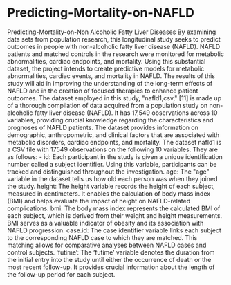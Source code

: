 # Predicting-Mortality-on-NAFLD
Predicting-Mortality-on-Non Alcoholic Fatty Liver Diseases
By examining data sets from population research, this longitudinal study seeks to predict outcomes in people with non-alcoholic fatty liver disease (NAFLD). NAFLD patients and matched controls in the research were monitored for metabolic abnormalities, cardiac endpoints, and mortality. Using this substantial dataset, the project intends to create predictive models for metabolic abnormalities, cardiac events, and mortality in NAFLD. The results of this study will aid in improving the understanding of the long-term effects of NAFLD and in the creation of focused therapies to enhance patient outcomes.
The dataset employed in this study, "nafld1,csv," [11] is made up of a thorough compilation of data acquired from a population study on non-alcoholic fatty liver disease (NAFLD). It has 17,549 observations across 10 variables, providing crucial knowledge regarding the characteristics and prognoses of NAFLD patients. The dataset provides information on demographic, anthropometric, and clinical factors that are associated with metabolic disorders, cardiac endpoints, and mortality.
The dataset nafld1 is a CSV file with 17549 observations on the following 10 variables. They are as follows: - id: Each participant in the study is given a unique
identification number called a subject identifier. Using this variable, participants can be tracked and distinguished throughout the investigation. age: The "age" variable in the dataset tells us how old each person was when they joined the study. height: The height variable records the height of each subject, measured in centimeters. It enables the calculation of body mass index (BMI) and helps evaluate the impact of height on NAFLD-related complications. bmi: The body mass index represents the calculated BMI of each subject, which is derived from their weight and height measurements. BMI serves as a valuable indicator of obesity and its association with NAFLD progression. case.id: The case identifier variable links each subject to the corresponding NAFLD case to which they are matched. This matching allows for comparative analyses between NAFLD cases and control subjects. ‘futime’: The ‘futime’ variable denotes the duration from the initial entry into the study until either the occurrence of death or the most recent follow-up. It provides crucial information about the length of the follow-up period for each subject.
